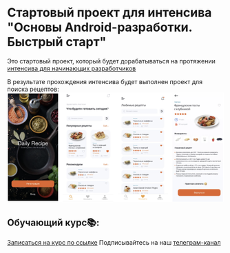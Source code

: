# Стартовый проект для интенсива "Основы Android-разработки. Быстрый старт"
Это стартовый проект, который будет дорабатываться на протяжении [интенсива для начинающих разработчиков](http://intensive.androidschool.ru/basics/?utm_source=github&utm_medium=readme&utm_campaign=description)

В результате прохождения интенсива будет выполнен проект для поиска рецептов:
![Пример список сериалов](app/src/main/res/drawable/demo.png)

## Обучающий курс📚:
[Записаться на курс по ссылке](http://intensive.androidschool.ru/basics/?utm_source=github&utm_medium=readme&utm_campaign=description)
Подписывайтесь на наш [телеграм-канал](https://t.me/android_school_ru)
